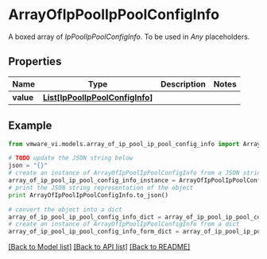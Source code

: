 # ArrayOfIpPoolIpPoolConfigInfo

A boxed array of *IpPoolIpPoolConfigInfo*. To be used in *Any* placeholders. 

## Properties
Name | Type | Description | Notes
------------ | ------------- | ------------- | -------------
**value** | [**List[IpPoolIpPoolConfigInfo]**](IpPoolIpPoolConfigInfo.md) |  | 

## Example

```python
from vmware_vi.models.array_of_ip_pool_ip_pool_config_info import ArrayOfIpPoolIpPoolConfigInfo

# TODO update the JSON string below
json = "{}"
# create an instance of ArrayOfIpPoolIpPoolConfigInfo from a JSON string
array_of_ip_pool_ip_pool_config_info_instance = ArrayOfIpPoolIpPoolConfigInfo.from_json(json)
# print the JSON string representation of the object
print ArrayOfIpPoolIpPoolConfigInfo.to_json()

# convert the object into a dict
array_of_ip_pool_ip_pool_config_info_dict = array_of_ip_pool_ip_pool_config_info_instance.to_dict()
# create an instance of ArrayOfIpPoolIpPoolConfigInfo from a dict
array_of_ip_pool_ip_pool_config_info_form_dict = array_of_ip_pool_ip_pool_config_info.from_dict(array_of_ip_pool_ip_pool_config_info_dict)
```
[[Back to Model list]](../README.md#documentation-for-models) [[Back to API list]](../README.md#documentation-for-api-endpoints) [[Back to README]](../README.md)


